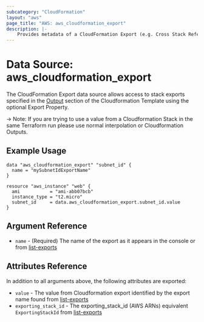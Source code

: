 ```yaml
---
subcategory: "CloudFormation"
layout: "aws"
page_title: "AWS: aws_cloudformation_export"
description: |-
    Provides metadata of a CloudFormation Export (e.g. Cross Stack References)
---
```


# Data Source: aws_cloudformation_export

The CloudFormation Export data source allows access to stack
exports specified in the [Output](http://docs.aws.amazon.com/AWSCloudFormation/latest/UserGuide/outputs-section-structure.html) section of the Cloudformation Template using the optional Export Property.

 -> Note: If you are trying to use a value from a Cloudformation Stack in the same Terraform run please use normal interpolation or Cloudformation Outputs. 

## Example Usage

```hcl
data "aws_cloudformation_export" "subnet_id" {
  name = "mySubnetIdExportName"
}

resource "aws_instance" "web" {
  ami           = "ami-abb07bcb"
  instance_type = "t2.micro"
  subnet_id     = data.aws_cloudformation_export.subnet_id.value
}
```

## Argument Reference

* `name` - (Required) The name of the export as it appears in the console or from [list-exports](http://docs.aws.amazon.com/cli/latest/reference/cloudformation/list-exports.html)

## Attributes Reference

In addition to all arguments above, the following attributes are exported:

* `value` - The value from Cloudformation export identified by the export name found from [list-exports](http://docs.aws.amazon.com/cli/latest/reference/cloudformation/list-exports.html)
* `exporting_stack_id` - The exporting_stack_id (AWS ARNs) equivalent `ExportingStackId` from [list-exports](http://docs.aws.amazon.com/cli/latest/reference/cloudformation/list-exports.html) 
